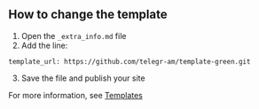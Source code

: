 ## How to change the template

1. Open the `_extra_info.md` file
2. Add the line:  
```
template_url: https://github.com/telegr-am/template-green.git
```
3. Save the file and publish your site

For more information, see [Templates](/tempaltes)
